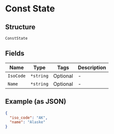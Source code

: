 
# Const State

## Structure

`ConstState`

## Fields

| Name | Type | Tags | Description |
|  --- | --- | --- | --- |
| `IsoCode` | `*string` | Optional | - |
| `Name` | `*string` | Optional | - |

## Example (as JSON)

```json
{
  "iso_code": "AK",
  "name": "Alaske"
}
```

